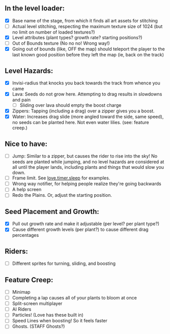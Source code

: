 In the level loader:
--------------------
- [x] Base name of the stage, from which it finds all art assets for stitching
- [ ] Actual level stitching, respecting the maximum texture size of 1024
      (but no limit on number of loaded textures?)
- [x] Level attributes (plant types? growth rate? starting positions?)
- [ ] Out of Bounds texture (No no no! Wrong way!)
- [x] Going out of bounds (like, OFF the map) should teleport the player to the last
      known good position before they left the map (ie, back on the track)

Level Hazards:
--------------
- [x] Invisi-radius that knocks you back towards the track from whence you came
- [x] Lava: Seeds do not grow here. Attempting to drag results in slowdowns and pain
   - [ ] Sliding over lava should empty the boost charge
- [x] Zippers: Tapping (including a drag) over a zipper gives you a boost.
- [x] Water: Increases drag slide (more angled toward the side, same speed), no
      seeds can be planted here. Not even water lilies. (see: feature creep.)

Nice to have:
-------------
- [ ] Jump: Similar to a zipper, but causes the rider to rise into the sky! No seeds
      are planted while jumping, and no level hazards are considered at all until
      the player lands, including plants and things that would slow you down.
- [ ] Frame limit. See [love.timer.sleep](https://love2d.org/wiki/love.timer.sleep) for examples.
- [ ] Wrong way notifier, for helping people realize they're going backwards
- [ ] A help screen
- [ ] Redo the Plains. Or, adjust the starting position.

Seed Placement and Growth:
--------------------------
- [x] Pull out growth rate and make it adjustable (per level? per plant type?)
- [x] Cause different growth levels (per plant?) to cause different drag percentages

Riders:
-------
- [ ] Different sprites for turning, sliding, and boosting

Feature Creep:
--------------
- [ ] Minimap
- [ ] Completing a lap causes all of your plants to bloom at once
- [ ] Split-screen multiplayer
- [ ] AI Riders
- [ ] Particles! (Love has these built in)
- [ ] Speed Lines when boosting! So it feels faster
- [ ] Ghosts. (STAFF Ghosts?)
